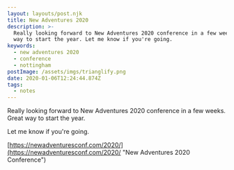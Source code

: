 ```yaml
---
layout: layouts/post.njk
title: New Adventures 2020
description: >-
  Really looking forward to New Adventures 2020 conference in a few weeks. Great
  way to start the year. Let me know if you're going.
keywords:
  - new adventures 2020
  - conference
  - nottingham
postImage: /assets/imgs/trianglify.png
date: 2020-01-06T12:24:44.874Z
tags:
  - notes
---
```

Really looking forward to New Adventures 2020 conference in a few weeks. Great way to start the year.

Let me know if you're going.

[https://newadventuresconf.com/2020/](https://newadventuresconf.com/2020/ "New Adventures 2020 Conference")
